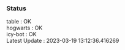 ### Status


table : OK  
hogwarts : OK  
icy-bot : OK  
Latest Update : 2023-03-19 13:12:36.416269
